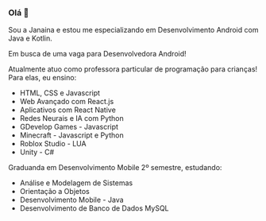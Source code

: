 ### Olá 👋

Sou a Janaina e estou me especializando em Desenvolvimento Android com Java e Kotlin.

Em busca de uma vaga para Desenvolvedora Android!

Atualmente atuo como professora particular de programação para crianças!
Para elas, eu ensino:
- HTML, CSS e Javascript
- Web Avançado com React.js
- Aplicativos com React Native
- Redes Neurais e IA com Python
- GDevelop Games - Javascript
- Minecraft - Javascript e Python
- Roblox Studio - LUA
- Unity - C#

Graduanda em Desenvolvimento Mobile 2º semestre, estudando:
- Análise e Modelagem de Sistemas
- Orientação a Objetos
- Desenvolvimento Mobile - Java
- Desenvolvimento de Banco de Dados MySQL


